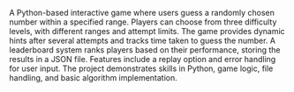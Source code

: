 
A Python-based interactive game where users guess a randomly chosen number within a specified range.
Players can choose from three difficulty levels, with different ranges and attempt limits.
The game provides dynamic hints after several attempts and tracks time taken to guess the number.
A leaderboard system ranks players based on their performance, storing the results in a JSON file.
Features include a replay option and error handling for user input.
The project demonstrates skills in Python, game logic, file handling, and basic algorithm implementation.
